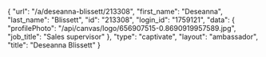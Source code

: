 {
    "url": "\/a\/deseanna-blissett\/213308",
    "first_name": "Deseanna",
    "last_name": "Blissett",
    "id": "213308",
    "login_id": "1759121",
    "data": {
        "profilePhoto": "\/api\/canvas\/logo\/656907515-0.8690919957589.jpg",
        "job_title": "Sales supervisor"
    },
    "type": "captivate",
    "layout": "ambassador",
    "title": "Deseanna Blissett"
}